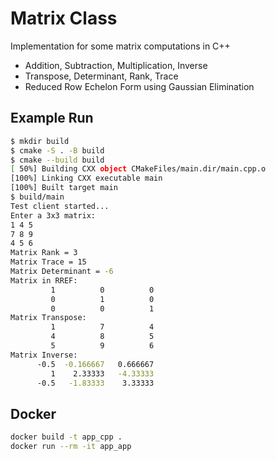 # Matrix Class

Implementation for some matrix computations in C++

- Addition, Subtraction, Multiplication, Inverse
- Transpose, Determinant, Rank, Trace
- Reduced Row Echelon Form using Gaussian Elimination

## Example Run

```bash
$ mkdir build
$ cmake -S . -B build
$ cmake --build build
[ 50%] Building CXX object CMakeFiles/main.dir/main.cpp.o
[100%] Linking CXX executable main
[100%] Built target main
$ build/main
Test client started...
Enter a 3x3 matrix:
1 4 5
7 8 9
4 5 6
Matrix Rank = 3
Matrix Trace = 15
Matrix Determinant = -6
Matrix in RREF:
         1          0          0
         0          1          0
         0          0          1
Matrix Transpose:
         1          7          4
         4          8          5
         5          9          6
Matrix Inverse:
      -0.5  -0.166667   0.666667
         1    2.33333   -4.33333
      -0.5   -1.83333    3.33333
```

## Docker

```bash
docker build -t app_cpp .
docker run --rm -it app_app
```
